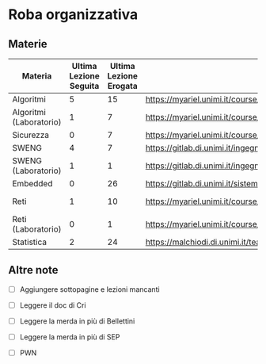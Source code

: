 # Roba organizzativa

## Materie

| Materia  | Ultima Lezione Seguita | Ultima Lezione Erogata | Sito | Altro |
| ------------- | ------------- | --- | --- | --- |
| Algoritmi  | 5  | 15 |  https://myariel.unimi.it/course/view.php?id=8701 | https://t.me/+sfEGgXYELAswMDBk |
| Algoritmi (Laboratorio) | 1  | 7 | https://myariel.unimi.it/course/view.php?id=8701 | https://t.me/+sfEGgXYELAswMDBk |
| Sicurezza | 0 | 7 | https://myariel.unimi.it/course/view.php?id=10069 | https://pwn.college |
| SWENG | 4 | 7 | https://gitlab.di.unimi.it/ingegneriadelsoftware,https://bellettini.di.unimi.it/ingsw.html | https://marcobuster.github.io/sweng/ |
| SWENG (Laboratorio) | 1 | 1 | https://gitlab.di.unimi.it/ingegneriadelsoftware, https://bellettini.di.unimi.it | . |
| Embedded | 0 | 26 | https://gitlab.di.unimi.it/sistemiembedded | Sviluppa il progetto |
| Reti | 1 | 10 | https://myariel.unimi.it/course/view.php?id=9026 | Fai stecazzo di esercizi su Packet Tracer di merda |
| Reti (Laboratorio) | 0 | 1 | https://myariel.unimi.it/course/view.php?id=4119#section-0 | . |
| Statistica | 2 | 24 | https://malchiodi.di.unimi.it/teaching/SAD/2024-25/| . |


## Altre note



* [ ] Aggiungere sottopagine e lezioni mancanti

* [ ] Leggere il doc di Cri

* [ ] Leggere la merda in più di Bellettini

* [ ] Leggere la merda in più di SEP

* [ ] PWN





